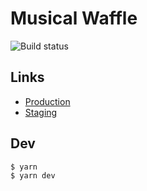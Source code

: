 # Musical Waffle

![Build status](https://travis-ci.com/sourcier/musical-waffle.svg?branch=master)

## Links

- [Production](https://sourcier.uk/)
- [Staging](https://musical-waffle.sourcier.now.sh)

## Dev

```bash
$ yarn
$ yarn dev
```
